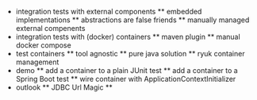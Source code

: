 * integration tests with external components
** embedded implementations
** abstractions are false friends
** manually managed external compenents
* integration tests with (docker) containers
** maven plugin
** manual docker compose
* test containers
** tool agnostic
** pure java solution
** ryuk container management
* demo
** add a container to a plain JUnit test
** add a container to a Spring Boot test
** wire container with ApplicationContextInitializer
* outlook
** JDBC Url Magic
** 
